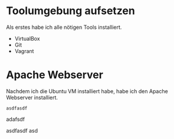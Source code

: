 # Toolumgebung aufsetzen 

Als erstes habe ich alle nötigen Tools installiert. 

- VirtualBox
- Git
- Vagrant

# Apache Webserver
Nachdem ich die Ubuntu VM installiert habe, habe ich den Apache Webserver installiert.

```
asdfasdf
```

adafsdf

asdfasdf
asd